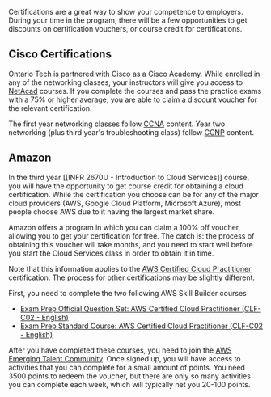 Certifications are a great way to show your competence to employers. During your time in the program, there will be a few opportunities to get discounts on certification vouchers, or course credit for certifications. 

## Cisco Certifications
Ontario Tech is partnered with Cisco as a Cisco Academy. While enrolled in any of the networking classes, your instructors will give you access to [NetAcad](https://netacad.com) courses. If you complete the courses and pass the practice exams with a 75% or higher average, you are able to claim a discount voucher for the relevant certification.

The first year networking classes follow [CCNA](https://www.cisco.com/site/us/en/learn/training-certifications/certifications/enterprise/ccna/index.html) content. Year two networking (plus third year's troubleshooting class) follow [CCNP](https://www.cisco.com/site/us/en/learn/training-certifications/certifications/enterprise/ccnp-enterprise/index.html) content.

## Amazon 
In the third year [[INFR 2670U - Introduction to Cloud Services]] course, you will have the opportunity to get course credit for obtaining a cloud certification. While the certification you choose can be for any of the major cloud providers (AWS, Google Cloud Platform, Microsoft Azure), most people choose AWS due to it having the largest market share. 

Amazon offers a program in which you can claim a 100% off voucher, allowing you to get your certification for free. The catch is: the process of obtaining this voucher will take months, and you need to start well before you start the Cloud Services class in order to obtain it in time. 

Note that this information applies to the [AWS Certified Cloud Practitioner](https://aws.amazon.com/certification/certified-cloud-practitioner/) certification. The process for other certifications may be slightly different. 

First, you need to complete the two following AWS Skill Builder courses
- [Exam Prep Official Question Set: AWS Certified Cloud Practitioner (CLF-C02 - English)](https://explore.skillbuilder.aws/learn/course/internal/view/elearning/14050/exam-prep-official-question-set-aws-certified-cloud-practitioner-clf-c02-english "https://explore.skillbuilder.aws/learn/course/internal/view/elearning/14050/exam-prep-official-question-set-aws-certified-cloud-practitioner-clf-c02-english")
- [Exam Prep Standard Course: AWS Certified Cloud Practitioner (CLF-C02 - English)](https://explore.skillbuilder.aws/learn/course/internal/view/elearning/16434/exam-prep-standard-course-aws-certified-cloud-practitioner-clf-c02-english "https://explore.skillbuilder.aws/learn/course/internal/view/elearning/16434/exam-prep-standard-course-aws-certified-cloud-practitioner-clf-c02-english")

After you have completed these courses, you need to join the [AWS Emerging Talent Community](https://aws-emergingtalent.influitive.com/users/sign_in). Once signed up, you will have access to activities that you can complete for a small amount of points. You need 3500 points to redeem the voucher, but there are only so many activities you can complete each week, which will typically net you 20-100 points. 